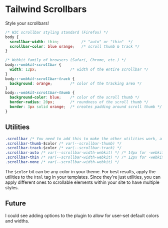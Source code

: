 # Tailwind Scrollbars

Style your scrollbars!

```css
/* W3C scrollbar styling standard (Firefox) */
body {
  scrollbar-width: thin;          /* "auto" or "thin"  */
  scrollbar-color: blue orange;   /* scroll thumb & track */ 
}

/* Webkit family of browsers (Safari, Chrome, etc.) */
body::-webkit-scrollbar {
  width: 12px;               /* width of the entire scrollbar */
}
body::-webkit-scrollbar-track {
  background: orange;        /* color of the tracking area */
}
body::-webkit-scrollbar-thumb {
  background-color: blue;    /* color of the scroll thumb */
  border-radius: 20px;       /* roundness of the scroll thumb */
  border: 3px solid orange;  /* creates padding around scroll thumb */
}
```

## Utilities

```css
.scrollbar /* You need to add this to make the other utilities work, a la Tailwind's transform utility.) */
.scrollbar-thumb-$color /* var(--scrollbar-thumb) */
.scrollbar-track-$color /* var(--scrollbar-track) */
.scrollbar-auto /* var(--scrollbar-width-webkit) */ /* 14px for -webkit */
.scrollbar-thin /* var(--scrollbar-width-webkit) */ /* 12px for -webkit */
.scrollbar-none /* var(--scrollbar-width-webkit) */
```

The `$color` bit can be any color in your theme. For best results, apply the utilities to the `html` tag in your templates. Since they're just utilities, you can apply different ones to scrollable elements within your site to have multiple styles.

## Future

I could see adding options to the plugin to allow for user-set default colors and widths.
